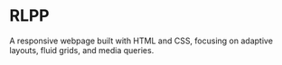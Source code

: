 # RLPP
A responsive webpage built with HTML and CSS, focusing on adaptive layouts, fluid grids, and media queries.
